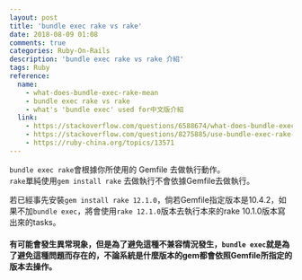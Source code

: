 ```yaml
---
layout: post
title: 'bundle exec rake vs rake'
date: 2018-08-09 01:08
comments: true
categories: Ruby-On-Rails
description: 'bundle exec rake vs rake 介紹'
tags: Ruby
reference:
  name:
    - what-does-bundle-exec-rake-mean
    - bundle exec rake vs rake
    - what's 'bundle exec' used for中文版介紹
  link:
    - https://stackoverflow.com/questions/6588674/what-does-bundle-exec-rake-mean
    - https://stackoverflow.com/questions/8275885/use-bundle-exec-rake-or-just-rake
    - https://ruby-china.org/topics/13571
---
```

`bundle exec rake`會根據你所使用的 Gemfile 去做執行動作。<br>
`rake`單純使用`gem install rake` 去做執行不會依據Gemfile去做執行。

若已經事先安裝`gem install rake 12.1.0`，倘若Gemfile指定版本是10.4.2，如果不加`bundle exec`，將會使用`rake 12.1.0`版本去執行本來的rake 10.1.0版本寫出來的tasks。

#### 有可能會發生異常現象，但是為了避免這種不兼容情況發生，`bundle exec`就是為了避免這種問題而存在的，不論系統是什麼版本的gem都會依照Gemfile所指定的版本去操作。